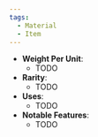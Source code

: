 ```yaml
---
tags:
  - Material
  - Item
---
```

- **Weight Per Unit**:
	- TODO
- **Rarity**:
	- TODO
- **Uses**:
	- TODO 
- **Notable Features**:
	- TODO
